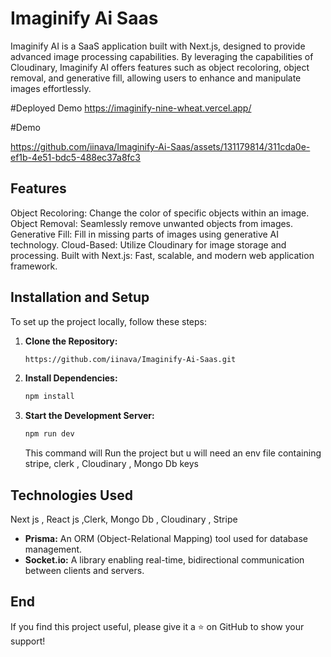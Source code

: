 

# Imaginify Ai Saas

Imaginify AI is a  SaaS application built with Next.js, designed to provide advanced image processing capabilities. By leveraging the capabilities of Cloudinary, Imaginify AI offers features such as object recoloring, object removal, and generative fill, allowing users to enhance and manipulate images effortlessly.


#Deployed Demo
https://imaginify-nine-wheat.vercel.app/

#Demo




https://github.com/iinava/Imaginify-Ai-Saas/assets/131179814/311cda0e-ef1b-4e51-bdc5-488ec37a8fc3



## Features

Object Recoloring: Change the color of specific objects within an image.
Object Removal: Seamlessly remove unwanted objects from images.
Generative Fill: Fill in missing parts of images using generative AI technology.
Cloud-Based: Utilize Cloudinary for image storage and processing.
Built with Next.js: Fast, scalable, and modern web application framework.



## Installation and Setup

To set up the project locally, follow these steps:

1. **Clone the Repository:**
   ```bash
   https://github.com/iinava/Imaginify-Ai-Saas.git
   ```

2. **Install Dependencies:**
   ```bash
   npm install
   ```
4. **Start the Development Server:**
   ```bash
   npm run dev
   ```
   This command will Run the project but u will need an env file containing stripe, clerk , Cloudinary , Mongo Db keys
   

## Technologies Used
Next js , React js ,Clerk, Mongo Db , Cloudinary  , Stripe 
- **Prisma:** An ORM (Object-Relational Mapping) tool used for database management.
- **Socket.io:** A library enabling real-time, bidirectional communication between clients and servers.

## End


If you find this project useful, please give it a ⭐ on GitHub to show your support!

